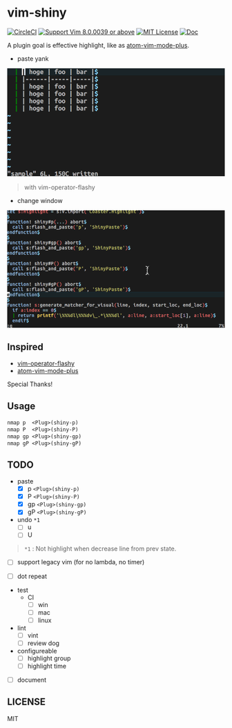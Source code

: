 # vim-shiny

[![CircleCI](https://img.shields.io/circleci/project/github/MaxMEllon/vim-shiny/master.svg?style=flat-square&label=Circle%20CI)](https://circleci.com/gh/MaxMEllon/vim-shiny)
[![Support Vim 8.0.0039 or above](https://img.shields.io/badge/support-Vim%208.0.0039%20or%20above-yellowgreen.svg?style=flat-square)](github.com/vim/vim/releases/tag/v8.0.0039)
[![MIT License](https://img.shields.io/badge/license-MIT-blue.svg?style=flat-square)](LICENSE.txt)
[![Doc](https://img.shields.io/badge/doc%20-%3Ah%20vim--shiny-red.svg?style=flat-square)](./doc/vim-shiny.txt)

A plugin goal is effective highlight, like as [atom-vim-mode-plus](https://github.com/t9md/atom-vim-mode-plus).

- paste yank

![Demo movie](./.github/demo.gif)

> with vim-operator-flashy

- change window

![Demo movie](./.github/demo_win_change.gif)

## Inspired

- [vim-operator-flashy](https://github.com/haya14busa/vim-operator-flashy)
- [atom-vim-mode-plus](https://github.com/t9md/atom-vim-mode-plus)

Special Thanks!

## Usage

```vim
nmap p  <Plug>(shiny-p)
nmap P  <Plug>(shiny-P)
nmap gp <Plug>(shiny-gp)
nmap gP <Plug>(shiny-gP)
```

## TODO

- paste
  - [x] p  `<Plug>(shiny-p)`
  - [x] P  `<Plug>(shiny-P)`
  - [x] gp `<Plug>(shiny-gp)`
  - [x] gP `<Plug>(shiny-gP)`

- undo `*1`
  - [ ] u
  - [ ] U

> `*1` : Not highlight when decrease line from prev state.

- [ ] support legacy vim (for no lambda, no timer)

- [ ] dot repeat

- test
  - CI
    - [ ] win
    - [ ] mac
    - [ ] linux

- lint
  - [ ] vint
  - [ ] review dog

- configureable
  - [ ] highlight group
  - [ ] highlight time

- [ ] document

LICENSE
---

MIT
